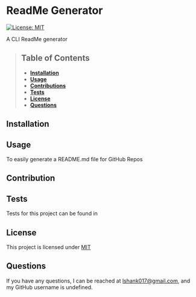 
  # ReadMe Generator
  [![License: MIT](https://img.shields.io/badge/License-MIT-yellow.svg)](https://opensource.org/licenses/MIT)
  
  
  A CLI ReadMe generator
  
  > ## Table of Contents
  > - **[Installation](#installation)**
  > - **[Usage](#usage)**
  > - **[Contributions](#contributions)**
  > - **[Tests](#tests)**
  > - **[License](#license)**
  > - **[Questions](#questions)**
  
  ## Installation
  
  
  ## Usage
  To easily generate a README.md file for GitHub Repos
  
  ## Contribution
  
  
  ## Tests
  Tests for this project can be found in 
  
  ## License
  This project is licensed under [MIT]()
  
  ## Questions
  If you have any questions, I can be reached at lshank017@gmail.com, and my GitHub username is undefined.
